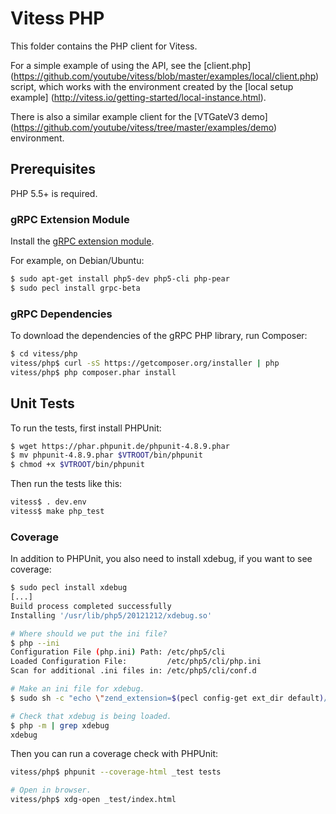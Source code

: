 # Vitess PHP

This folder contains the PHP client for Vitess.

For a simple example of using the API, see the [client.php]
(https://github.com/youtube/vitess/blob/master/examples/local/client.php)
script, which works with the environment created by the [local setup example]
(http://vitess.io/getting-started/local-instance.html).

There is also a similar example client for the [VTGateV3 demo]
(https://github.com/youtube/vitess/tree/master/examples/demo) environment.

## Prerequisites

PHP 5.5+ is required.

### gRPC Extension Module

Install the [gRPC extension module](https://pecl.php.net/package/gRPC).

For example, on Debian/Ubuntu:

``` sh
$ sudo apt-get install php5-dev php5-cli php-pear
$ sudo pecl install grpc-beta
```

### gRPC Dependencies

To download the dependencies of the gRPC PHP library, run Composer:

``` sh
$ cd vitess/php
vitess/php$ curl -sS https://getcomposer.org/installer | php
vitess/php$ php composer.phar install
```

## Unit Tests

To run the tests, first install PHPUnit:

``` sh
$ wget https://phar.phpunit.de/phpunit-4.8.9.phar
$ mv phpunit-4.8.9.phar $VTROOT/bin/phpunit
$ chmod +x $VTROOT/bin/phpunit
```

Then run the tests like this:

``` sh
vitess$ . dev.env
vitess$ make php_test
```

### Coverage

In addition to PHPUnit, you also need to install xdebug, if you want to see
coverage:

``` sh
$ sudo pecl install xdebug
[...]
Build process completed successfully
Installing '/usr/lib/php5/20121212/xdebug.so'

# Where should we put the ini file?
$ php --ini
Configuration File (php.ini) Path: /etc/php5/cli
Loaded Configuration File:         /etc/php5/cli/php.ini
Scan for additional .ini files in: /etc/php5/cli/conf.d

# Make an ini file for xdebug.
$ sudo sh -c "echo \"zend_extension=$(pecl config-get ext_dir default)/xdebug.so\" > /etc/php5/cli/conf.d/20-xdebug.ini"

# Check that xdebug is being loaded.
$ php -m | grep xdebug
xdebug
```

Then you can run a coverage check with PHPUnit:

``` sh
vitess/php$ phpunit --coverage-html _test tests

# Open in browser.
vitess/php$ xdg-open _test/index.html
```

